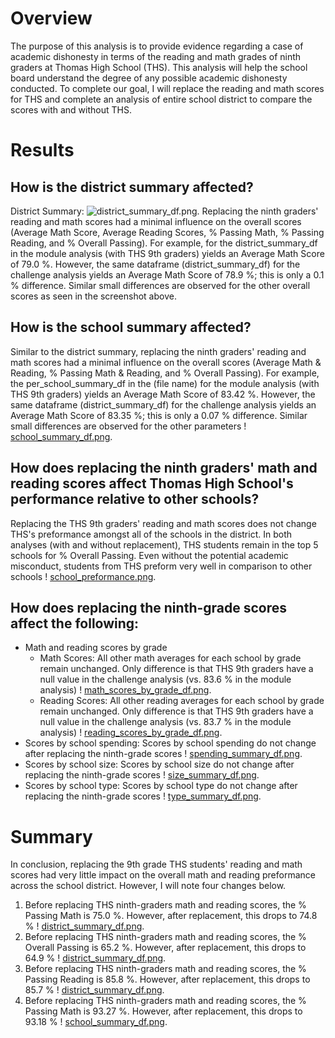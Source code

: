# Overview

The purpose of this analysis is to provide evidence regarding a case of academic dishonesty in terms of the reading and math grades of ninth graders at Thomas High School (THS). This analysis will help the school board understand the degree of any possible academic dishonesty conducted. To complete our goal, I will replace the reading and math scores for THS and complete an analysis of entire school district to compare the scores with and without THS.

# Results
## How is the district summary affected?
District Summary:
![district_summary_df.png](School_District_Analysis/Pictures/district_summary_df.png).
Replacing the ninth graders' reading and math scores had a minimal influence on the overall scores (Average Math Score, Average Reading Scores, % Passing Math, % Passing Reading, and % Overall Passing). For example, for the district_summary_df in the module analysis (with THS 9th graders) yields an Average Math Score of 79.0 %. However, the same dataframe (district_summary_df) for the challenge analysis yields an Average Math Score of 78.9 %; this is only a 0.1 % difference. Similar small differences are observed for the other overall scores as seen in the screenshot above.

## How is the school summary affected?
Similar to the district summary, replacing the ninth graders' reading and math scores had a minimal influence on the overall scores (Average Math & Reading, % Passing Math & Reading, and % Overall Passing).  For example, the per_school_summary_df in the (file name) for the module analysis (with THS 9th graders) yields an Average Math Score of 83.42 %. However, the same dataframe (district_summary_df) for the challenge analysis yields an Average Math Score of 83.35 %; this is only a 0.07 % difference. Similar small differences are observed for the other parameters ! [school_summary_df.png](School_District_Analysis/Resources/school_summary_df.png).

## How does replacing the ninth graders' math and reading scores affect Thomas High School's performance relative to other schools?
Replacing the THS 9th graders' reading and math scores does not change THS's preformance amongst all of the schools in the district. In both analyses (with and without replacement), THS students remain in the top 5 schools for % Overall Passing. Even without the potential academic misconduct, students from THS preform very well in comparison to other schools ! [school_preformance.png](School_District_Analysis/Resources/school_performance.png).

## How does replacing the ninth-grade scores affect the following:

- Math and reading scores by grade
  - Math Scores: All other math averages for each school by grade remain unchanged. Only difference is that THS 9th graders have a null value in the challenge analysis (vs. 83.6 % in the module analysis) ! [math_scores_by_grade_df.png](School_District_Analysis/Resources/math_scores_by_grade_df.png).
  - Reading Scores: All other reading averages for each school by grade remain unchanged. Only difference is that THS 9th graders have a null value in the challenge analysis (vs. 83.7 % in the module analysis) ! [reading_scores_by_grade_df.png](School_District_Analysis/Resources/reading_scores_by_grade_df.png).
- Scores by school spending: Scores by school spending do not change after replacing the ninth-grade scores ! [spending_summary_df.png](School_District_Analysis/Resources/spending_summary_df.png).
- Scores by school size: Scores by school size do not change after replacing the ninth-grade scores ! [size_summary_df.png](School_District_Analysis/Resources/size_summary_df.png).
- Scores by school type: Scores by school type do not change after replacing the ninth-grade scores ! [type_summary_df.png](School_District_Analysis/Resources/type_summary_df.png).

# Summary

In conclusion, replacing the 9th grade THS students' reading and math scores had very little impact on the overall math and reading preformance across the school district. However, I will note four changes below.
  1) Before replacing THS ninth-graders math and reading scores, the % Passing Math is 75.0 %. However, after replacement, this drops to 74.8 % ! [district_summary_df.png](School_District_Analysis/Resources/district_summary_df.png).
  2) Before replacing THS ninth-graders math and reading scores, the % Overall Passing is 65.2 %. However, after replacement, this drops to 64.9 % ! [district_summary_df.png](School_District_Analysis/Resources/district_summary_df.png).
  3) Before replacing THS ninth-graders math and reading scores, the % Passing Reading is 85.8 %. However, after replacement, this drops to 85.7 % ! [district_summary_df.png](School_District_Analysis/Resources/district_summary_df.png).
  4) Before replacing THS ninth-graders math and reading scores, the % Passing Math is 93.27 %. However, after replacement, this drops to 93.18 % ! [school_summary_df.png](School_District_Analysis/Resources/school_summary_df.png).
